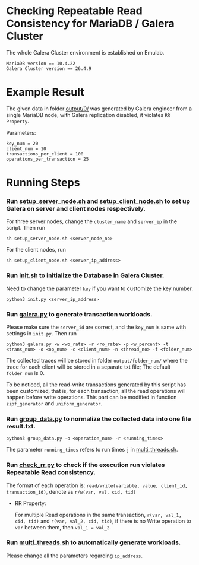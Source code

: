 # Checking Repeatable Read Consistency for MariaDB / Galera Cluster 

The whole Galera Cluster environment is established on Emulab.

```
MariaDB version == 10.4.22
Galera Cluster version == 26.4.9
```

# Example Result
The given data in folder [output/0/](./output/0/) was generated by Galera engineer from a single MariaDB node, with Galera replication disabled, it violates `RR Property`. 

Parameters:
```
key_num = 20
client_num = 10
transactions_per_client = 100
operations_per_transaction = 25
```
# Running Steps

### Run [setup_server_node.sh](./setup_server_node.sh) and [setup_client_node.sh](./setup_client_node.sh) to set up Galera on server and client nodes respectively.

For three server nodes, change the `cluster_name` and `server_ip` in the script. Then run
```
sh setup_server_node.sh <server_node_no>
```
For the client nodes, run
```
sh setup_client_node.sh <server_ip_address>
```
### Run [init.sh](./init.sh) to initialize the Database in Galera Cluster.

Need to change the parameter `key` if you want to customize the key number.
```
python3 init.py <server_ip_address>
```
### Run  [galera.py](./galera.py) to generate transaction workloads. 

Please make sure the `server_id` are correct, and the `key_num` is same with settings in `init.py`. Then run
```
python3 galera.py -w <wo_rate> -r <ro_rate> -p <w_percent> -t <trans_num> -o <op_num> -c <client_num> -n <thread_no> -f <folder_num>
```
The collected traces will be stored in folder `output/folder_num/` where the trace for each client will be stored in a separate txt file; The default `folder_num` is 0.

To be noticed, all the read-write transactions generated by this script has been customized, that is, for each transaction, all the read operations will happen before write operations. This part can be modified in function `zipf_generator` and `uniform_generator`.

### Run [group_data.py](./group_data.py) to normalize the collected data into one file result.txt.
```
python3 group_data.py -o <operation_num> -r <running_times>
```
The parameter `running_times` refers to run times `j` in [multi_threads.sh](./multi_threads.sh).

### Run [check_rr.py](./check_rr.py) to check if the execution run violates Repeatable Read consistency.

The format of each operation is: `read/write(variable, value, client_id, transaction_id)`, denote as `r/w(var, val, cid, tid)`
* RR Property:

    For multiple Read operations in the same transaction, `r(var, val_1, cid, tid)` and `r(var, val_2, cid, tid)`, if there is no Write operation to `var` between them, then `val_1 = val_2`.
  
### Run [multi_threads.sh](./multi_threads.sh) to automatically generate workloads.

Please change all the parameters regarding `ip_address`.



 
 
